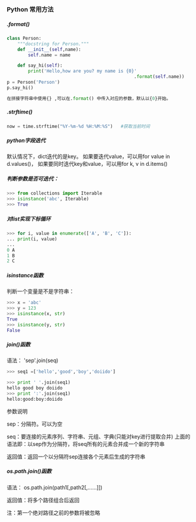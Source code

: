 ### Python 常用方法

##### .format()

```python
class Person:
    """docstring for Person."""
    def __init__(self,name):
        self.name = name

    def say_hi(self):
        print('Hello,how are you? my name is {0}'
                                                .format(self.name))
p = Person('Person')
p.say_hi()

在拼接字符串中使用{} ,可以在.format() 中传入对应的参数，默认以{0}开始。
```
##### .strftime()
```python
now = time.strftime("%Y-%m-%d %H:%M:%S")   #获取当前时间
```

##### python字段迭代

默认情况下，dict迭代的是key。
如果要迭代value，可以用for value in d.values()，
如果要同时迭代key和value，可以用for k, v in d.items()  

##### 判断参数是否可迭代：
``` python
>>> from collections import Iterable
>>> isinstance('abc', Iterable)
>>> True
```
#####  对list实现下标循环
``` python
>>> for i, value in enumerate(['A', 'B', 'C']):
... print(i, value)
...
0 A
1 B
2 C
```

##### isinstance函数
判断一个变量是不是字符串：
``` python
>>> x = 'abc'
>>> y = 123
>>> isinstance(x, str)
True
>>> isinstance(y, str)
False
```
##### join()函数
语法：  'sep'.join(seq)
``` python
>>> seq1 =['hello','good','boy','doiido']

>>> print ' '.join(seq1)
hello good boy doiido
>>> print ':'.join(seq1)
hello:good:boy:doiido
```
参数说明

sep：分隔符。可以为空

seq：要连接的元素序列、字符串、元组、字典(只能对key进行提取合并)
上面的语法即：以sep作为分隔符，将seq所有的元素合并成一个新的字符串

返回值：返回一个以分隔符sep连接各个元素后生成的字符串

##### os.path.join()函数

语法：  os.path.join(path1[,path2[,......]])

返回值：将多个路径组合后返回

注：第一个绝对路径之前的参数将被忽略
